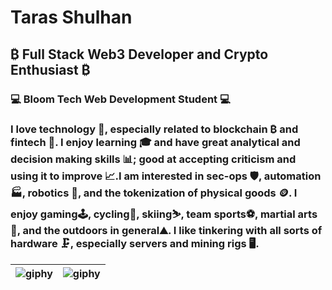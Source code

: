 # Taras Shulhan
## ₿  Full Stack Web3 Developer and Crypto Enthusiast  ₿
### 💻  Bloom Tech Web Development Student  💻
### I love technology 📱, especially related to blockchain ₿ and fintech 🏧. I enjoy learning 🎓 and have great analytical and decision making skills 📊; good at accepting criticism and using it to improve 📈.I am interested in sec-ops 🛡️, automation 🏭, robotics 🤖, and the tokenization of physical goods 🪙. I enjoy gaming🕹️, cycling🚵, skiing⛷️, team sports⚽, martial arts🥋, and the outdoors in general⛰️. I like tinkering with all sorts of hardware 🗜️, especially servers and mining rigs 🖥️.

| ![giphy](https://user-images.githubusercontent.com/13146914/150218458-a07a02ba-f626-44fc-b0d9-a1d60ce11c41.gif) | ![giphy](https://user-images.githubusercontent.com/13146914/150413236-d28145e1-63cc-4592-b470-e40180041a2d.gif) |
|-|-|
<!--
**tarasshulhan/tarasshulhan** is a ✨ _special_ ✨ repository because its `README.md` (this file) appears on your GitHub profile.

Here are some ideas to get you started:

- 🔭 I’m currently working on ...
- 🌱 I’m currently learning ...
- 👯 I’m looking to collaborate on ...
- 🤔 I’m looking for help with ...
- 💬 Ask me about ...
- 📫 How to reach me: ...
- 😄 Pronouns: ...
- ⚡ Fun fact: ...
-->

